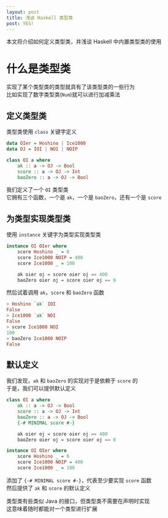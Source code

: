 ```yaml
---
layout: post
title: 浅谈 Haskell 类型类
post: YES!
---
```

    
本文将介绍如何定义类型类，并浅谈 Haskell 中内置类型类的使用  

# 什么是类型类
实现了某个类型类的类型就具有了该类型类的一些行为  
比如实现了数字类型类(`Num`)就可以进行加减乘法  

## 定义类型类
类型类使用 `class` 关键字定义
```haskell
data OIer = Hoshino | Ice1000
data OJ = IOI | NOI | NOIP

class OI a where
    ak :: a -> OJ -> Bool
    score :: a -> OJ -> Int
    baoZero :: a -> OJ -> Bool
```
我们定义了一个 `OI` 类型类  
它拥有三个函数，一个是 `ak`，一个是 `baoZero`，还有一个是 `score`

## 为类型实现类型类
使用 `instance` 关键字为类型实现类型类  
```haskell
instance OI OIer where
    score Hoshino _ = 0
    score Ice1000 NOIP = 400
    score Ice1000 _ = 100

    ak oier oj = score oier oj == 400
    baoZero oier oj = score oier oj == 0
```
然后试着调用 `ak`，`score` 和 `baoZero` 函数  
```haskell
> Hoshino `ak` IOI
False
> Ice1000 `ak` NOI
False
> score Ice1000 NOI
100
> baoZero Ice1000 NOIP
False
```

## 默认定义
我们发现，`ak` 和 `baoZero` 的实现对于是依赖于 `score` 的  
于是，我们可以提供默认定义  
```haskell
class OI a where
    ak :: a -> OJ -> Bool
    score :: a -> OJ -> Int
    baoZero :: a -> OJ -> Bool
    {-# MINIMAL score #-}

    ak oier oj = score oier oj == 400
    baoZero oier oj = score oier oj == 0

instance OI OIer where
    score Hoshino _ = 0
    score Ice1000 NOIP = 400
    score Ice1000 _ = 100
```
添加了 `{-# MINIMAL score #-}`，代表至少要实现 `score` 函数  
然后提供了 `ak` 和 `score` 的默认定义  

类型类有些类似 Java 的接口，但类型类不需要在声明时实现  
这意味着随时都能对一个类型进行扩展  
